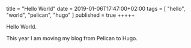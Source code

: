 title = "Hello World"
date = 2019-01-06T17:47:00+02:00
tags = [
    "hello",
    "world",
    "pelican",
    "hugo"
]
published = true
+++++

Hello World.

This year I am moving my blog from Pelican to Hugo.